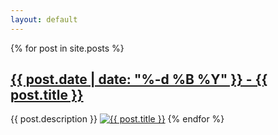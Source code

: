 ```yaml
---
layout: default
--- 
```


{% for post in site.posts %}
<p><h2><a href="{{ post.url }}">{{ post.date | date: "%-d %B %Y" }} - {{ post.title }}</a></h2></p>
{{ post.description }}
<a href="{{ post.url }}"><img src="{{ post.image | prepend: site.baseurl }}" alt="{{ post.title }}" title="{{ post.title }}"></a>
{% endfor %}